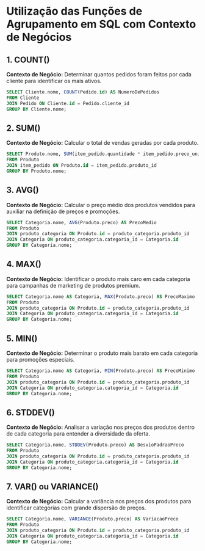 
# Utilização das Funções de Agrupamento em SQL com Contexto de Negócios

## 1. COUNT()
**Contexto de Negócio:** Determinar quantos pedidos foram feitos por cada cliente para identificar os mais ativos.
```sql
SELECT Cliente.nome, COUNT(Pedido.id) AS NumeroDePedidos
FROM Cliente
JOIN Pedido ON Cliente.id = Pedido.cliente_id
GROUP BY Cliente.nome;
```

## 2. SUM()
**Contexto de Negócio:** Calcular o total de vendas geradas por cada produto.
```sql
SELECT Produto.nome, SUM(item_pedido.quantidade * item_pedido.preco_unitario) AS TotalVendas
FROM Produto
JOIN item_pedido ON Produto.id = item_pedido.produto_id
GROUP BY Produto.nome;
```

## 3. AVG()
**Contexto de Negócio:** Calcular o preço médio dos produtos vendidos para auxiliar na definição de preços e promoções.
```sql
SELECT Categoria.nome, AVG(Produto.preco) AS PrecoMedio
FROM Produto
JOIN produto_categoria ON Produto.id = produto_categoria.produto_id
JOIN Categoria ON produto_categoria.categoria_id = Categoria.id
GROUP BY Categoria.nome;
```

## 4. MAX()
**Contexto de Negócio:** Identificar o produto mais caro em cada categoria para campanhas de marketing de produtos premium.
```sql
SELECT Categoria.nome AS Categoria, MAX(Produto.preco) AS PrecoMaximo
FROM Produto
JOIN produto_categoria ON Produto.id = produto_categoria.produto_id
JOIN Categoria ON produto_categoria.categoria_id = Categoria.id
GROUP BY Categoria.nome;
```

## 5. MIN()
**Contexto de Negócio:** Determinar o produto mais barato em cada categoria para promoções especiais.
```sql
SELECT Categoria.nome AS Categoria, MIN(Produto.preco) AS PrecoMinimo
FROM Produto
JOIN produto_categoria ON Produto.id = produto_categoria.produto_id
JOIN Categoria ON produto_categoria.categoria_id = Categoria.id
GROUP BY Categoria.nome;
```

## 6. STDDEV()
**Contexto de Negócio:** Analisar a variação nos preços dos produtos dentro de cada categoria para entender a diversidade da oferta.
```sql
SELECT Categoria.nome, STDDEV(Produto.preco) AS DesvioPadraoPreco
FROM Produto
JOIN produto_categoria ON Produto.id = produto_categoria.produto_id
JOIN Categoria ON produto_categoria.categoria_id = Categoria.id
GROUP BY Categoria.nome;
```

## 7. VAR() ou VARIANCE()
**Contexto de Negócio:** Calcular a variância nos preços dos produtos para identificar categorias com grande dispersão de preços.
```sql
SELECT Categoria.nome, VARIANCE(Produto.preco) AS VariacaoPreco
FROM Produto
JOIN produto_categoria ON Produto.id = produto_categoria.produto_id
JOIN Categoria ON produto_categoria.categoria_id = Categoria.id
GROUP BY Categoria.nome;
```

